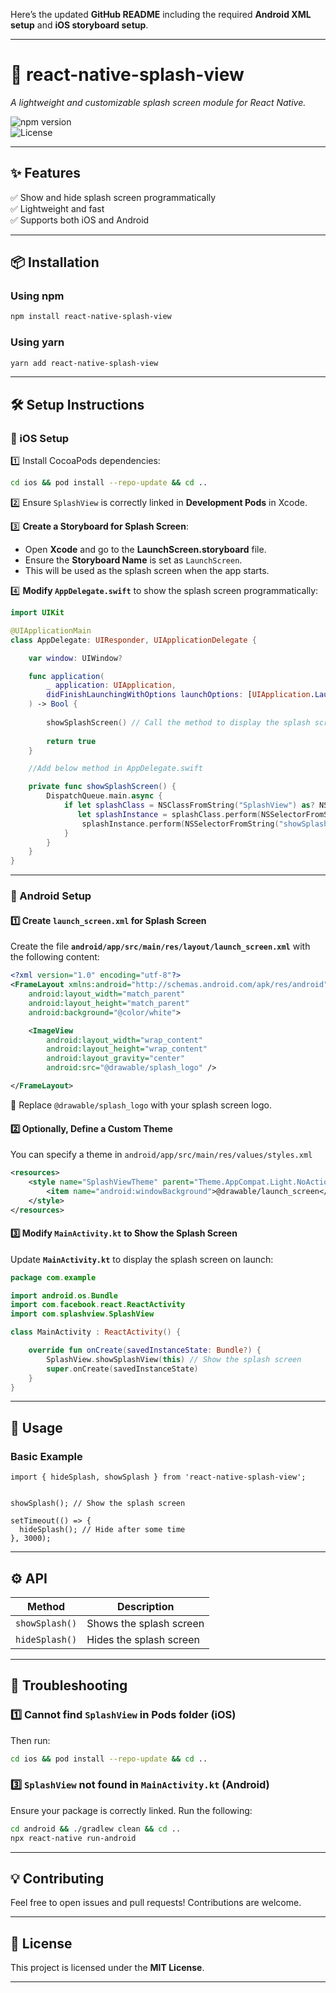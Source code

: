 Here’s the updated **GitHub README** including the required **Android XML setup** and **iOS storyboard setup**.  

---

# **📖 react-native-splash-view**  
*A lightweight and customizable splash screen module for React Native.*

![npm version](https://img.shields.io/npm/v/react-native-splash-view)  
![License](https://img.shields.io/github/license/jagnesh/react-native-splash-view)  

---

## **✨ Features**  
✅ Show and hide splash screen programmatically  
✅ Lightweight and fast  
✅ Supports both iOS and Android  

---

## **📦 Installation**  

### **Using npm**  
```sh
npm install react-native-splash-view
```

### **Using yarn**  
```sh
yarn add react-native-splash-view
```

---

## **🛠️ Setup Instructions**  

### **📱 iOS Setup**  
1️⃣ Install CocoaPods dependencies:  
```sh
cd ios && pod install --repo-update && cd ..
```
2️⃣ Ensure `SplashView` is correctly linked in **Development Pods** in Xcode.  

3️⃣ **Create a Storyboard for Splash Screen**:  
- Open **Xcode** and go to the **LaunchScreen.storyboard** file.  
- Ensure the **Storyboard Name** is set as `LaunchScreen`.  
- This will be used as the splash screen when the app starts.  

4️⃣ **Modify `AppDelegate.swift`** to show the splash screen programmatically:  

```swift
import UIKit

@UIApplicationMain
class AppDelegate: UIResponder, UIApplicationDelegate {

    var window: UIWindow?

    func application(
        _ application: UIApplication,
        didFinishLaunchingWithOptions launchOptions: [UIApplication.LaunchOptionsKey: Any]? = nil
    ) -> Bool {
        
        showSplashScreen() // Call the method to display the splash screen
        
        return true
    }

    //Add below method in AppDelegate.swift

    private func showSplashScreen() {
        DispatchQueue.main.async {
            if let splashClass = NSClassFromString("SplashView") as? NSObject.Type,
               let splashInstance = splashClass.perform(NSSelectorFromString("sharedInstance"))?.takeUnretainedValue() as? NSObject {
                splashInstance.perform(NSSelectorFromString("showSplash"))
            }
        }
    }
}
```

---

### **🤖 Android Setup**  

#### **1️⃣ Create `launch_screen.xml` for Splash Screen**  
Create the file **`android/app/src/main/res/layout/launch_screen.xml`** with the following content:  

```xml
<?xml version="1.0" encoding="utf-8"?>
<FrameLayout xmlns:android="http://schemas.android.com/apk/res/android"
    android:layout_width="match_parent"
    android:layout_height="match_parent"
    android:background="@color/white">

    <ImageView
        android:layout_width="wrap_content"
        android:layout_height="wrap_content"
        android:layout_gravity="center"
        android:src="@drawable/splash_logo" />

</FrameLayout>
```
🔹 Replace `@drawable/splash_logo` with your splash screen logo.  

#### **2️⃣ Optionally, Define a Custom Theme**  
You can specify a theme in `android/app/src/main/res/values/styles.xml`  

```xml
<resources>
    <style name="SplashViewTheme" parent="Theme.AppCompat.Light.NoActionBar">
        <item name="android:windowBackground">@drawable/launch_screen</item>
    </style>
</resources>
```

#### **3️⃣ Modify `MainActivity.kt` to Show the Splash Screen**  
Update **`MainActivity.kt`** to display the splash screen on launch:  

```kotlin
package com.example

import android.os.Bundle
import com.facebook.react.ReactActivity
import com.splashview.SplashView

class MainActivity : ReactActivity() {

    override fun onCreate(savedInstanceState: Bundle?) {
        SplashView.showSplashView(this) // Show the splash screen
        super.onCreate(savedInstanceState)
    }
}
```

---

## **🚀 Usage**  

### **Basic Example**  
```tsx
import { hideSplash, showSplash } from 'react-native-splash-view';


showSplash(); // Show the splash screen

setTimeout(() => {
  hideSplash(); // Hide after some time
}, 3000);
```

---

## **⚙️ API**  

| Method          | Description                        |
|----------------|----------------------------------|
| `showSplash()`  | Shows the splash screen   |
| `hideSplash()`  | Hides the splash screen   |

---

## **🐞 Troubleshooting**  

### **1️⃣ Cannot find `SplashView` in Pods folder (iOS)**  

Then run:  
```sh
cd ios && pod install --repo-update && cd ..
```

### **3️⃣ `SplashView` not found in `MainActivity.kt` (Android)**  
Ensure your package is correctly linked. Run the following:  
```sh
cd android && ./gradlew clean && cd ..
npx react-native run-android
```

---

## **💡 Contributing**  
Feel free to open issues and pull requests! Contributions are welcome.  

---

## **📜 License**  
This project is licensed under the **MIT License**.  

---

